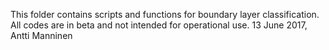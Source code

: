 This folder contains scripts and functions for boundary layer classification. All codes are in beta and not intended for operational use.
13 June 2017, Antti Manninen
